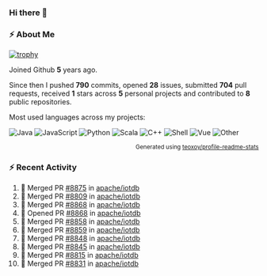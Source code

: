 ### Hi there 👋

### :zap: About Me

[![trophy](https://github-profile-trophy.vercel.app/?username=HTHou&theme=onedark)](https://github.com/ryo-ma/github-profile-trophy)
   
Joined Github **5** years ago.

Since then I pushed **790** commits, opened **28** issues, submitted **704** pull requests, received **1** stars across **5** personal projects and contributed to **8** public repositories.

Most used languages across my projects:

![Java](https://img.shields.io/static/v1?style=flat-square&label=%E2%A0%80&color=555&labelColor=%23b07219&message=Java%EF%B8%B194.4%25)
![JavaScript](https://img.shields.io/static/v1?style=flat-square&label=%E2%A0%80&color=555&labelColor=%23f1e05a&message=JavaScript%EF%B8%B11.4%25)
![Python](https://img.shields.io/static/v1?style=flat-square&label=%E2%A0%80&color=555&labelColor=%233572A5&message=Python%EF%B8%B10.7%25)
![Scala](https://img.shields.io/static/v1?style=flat-square&label=%E2%A0%80&color=555&labelColor=%23c22d40&message=Scala%EF%B8%B10.6%25)
![C++](https://img.shields.io/static/v1?style=flat-square&label=%E2%A0%80&color=555&labelColor=%23f34b7d&message=C%2B%2B%EF%B8%B10.6%25)
![Shell](https://img.shields.io/static/v1?style=flat-square&label=%E2%A0%80&color=555&labelColor=%2389e051&message=Shell%EF%B8%B10.4%25)
![Vue](https://img.shields.io/static/v1?style=flat-square&label=%E2%A0%80&color=555&labelColor=%2341b883&message=Vue%EF%B8%B10.3%25)
![Other](https://img.shields.io/static/v1?style=flat-square&label=%E2%A0%80&color=555&labelColor=%23ededed&message=Other%EF%B8%B11.2%25)

<p align="right"><sub>Generated using <a href="https://github.com/marketplace/actions/profile-readme-stats">teoxoy/profile-readme-stats</a></sub></p>


<!--![](https://github.com/HTHou/HTHou/blob/output/github-contribution-grid-snake.svg)-->

<!--![Haonan Hou's github stats](https://github-readme-stats.vercel.app/api?username=HTHou&count_private=true&show_icons=true&theme=onedark)-->

<!--![Haonan Hou's wakatime stats](https://github-readme-stats.vercel.app/api/wakatime?username=HTHou&layout=compact&theme=onedark)-->

<!--![Top Langs](https://github-readme-stats.vercel.app/api/top-langs/?username=HTHou&theme=onedark&layout=compact)-->

### :zap: Recent Activity
<!--START_SECTION:activity-->
1. 🎉 Merged PR [#8875](https://github.com/apache/iotdb/pull/8875) in [apache/iotdb](https://github.com/apache/iotdb)
2. 🎉 Merged PR [#8809](https://github.com/apache/iotdb/pull/8809) in [apache/iotdb](https://github.com/apache/iotdb)
3. 🎉 Merged PR [#8868](https://github.com/apache/iotdb/pull/8868) in [apache/iotdb](https://github.com/apache/iotdb)
4. 💪 Opened PR [#8868](https://github.com/apache/iotdb/pull/8868) in [apache/iotdb](https://github.com/apache/iotdb)
5. 🎉 Merged PR [#8858](https://github.com/apache/iotdb/pull/8858) in [apache/iotdb](https://github.com/apache/iotdb)
6. 🎉 Merged PR [#8859](https://github.com/apache/iotdb/pull/8859) in [apache/iotdb](https://github.com/apache/iotdb)
7. 🎉 Merged PR [#8848](https://github.com/apache/iotdb/pull/8848) in [apache/iotdb](https://github.com/apache/iotdb)
8. 🎉 Merged PR [#8845](https://github.com/apache/iotdb/pull/8845) in [apache/iotdb](https://github.com/apache/iotdb)
9. 🎉 Merged PR [#8815](https://github.com/apache/iotdb/pull/8815) in [apache/iotdb](https://github.com/apache/iotdb)
10. 🎉 Merged PR [#8831](https://github.com/apache/iotdb/pull/8831) in [apache/iotdb](https://github.com/apache/iotdb)
<!--END_SECTION:activity-->

<!--
**HTHou/HTHou** is a ✨ _special_ ✨ repository because its `README.md` (this file) appears on your GitHub profile.

Here are some ideas to get you started:

- 🔭 I’m currently working on ...
- 🌱 I’m currently learning ...
- 👯 I’m looking to collaborate on ...
- 🤔 I’m looking for help with ...
- 💬 Ask me about ...
- 📫 How to reach me: ...
- 😄 Pronouns: ...
- ⚡ Fun fact: ...
-->
